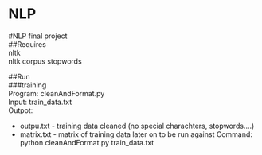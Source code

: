 NLP
===

#NLP final project  
##Requires  
nltk  
nltk corpus stopwords  

##Run  
###training  
Program: cleanAndFormat.py  
Input: train_data.txt   
Outpot: 
- outpu.txt - training data cleaned (no special charachters, stopwords....)
- matrix.txt - matrix of training data later on to be run against 
Command:   
python cleanAndFormat.py train_data.txt   
